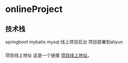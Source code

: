 # onlineProject
## 技术栈
springboot mybatis mysql
线上项目后台
项目部署到aliyun


###
项目线上地址
这是一个链接 [项目线上地址](http://web.yaozeyu.com/)。
